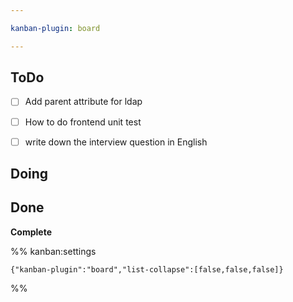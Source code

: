 ```yaml
---

kanban-plugin: board

---
```


## ToDo

- [ ] Add parent attribute for ldap
- [ ] How to do frontend unit test
- [ ] write down the interview question in English


## Doing



## Done

**Complete**




%% kanban:settings
```
{"kanban-plugin":"board","list-collapse":[false,false,false]}
```
%%